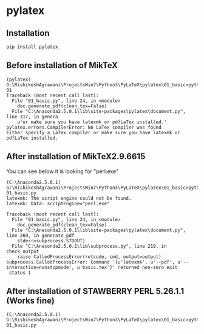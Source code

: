 # pylatex

## Installation

```
pip install pylatex
```


## Before installation of MikTeX

```
(pylatex) G:\RishikeshAgrawani\ProjectsWin7\Python3\PyLaTeX\pylatex\01_basic>python 01
Traceback (most recent call last):
  File "01_basic.py", line 24, in <module>
    doc.generate_pdf(clean_tex=False)
  File "C:\Anaconda2.5.0.1\lib\site-packages\pylatex\document.py", line 317, in genera
    u'or make sure you have latexmk or pdfLaTex installed.'
pylatex.errors.CompilerError: No LaTex compiler was found
Either specify a LaTex compiler or make sure you have latexmk or pdfLaTex installed.
```

## After installation of MikTeX2.9.6615

You can see below it is looking for "perl.exe"

```
(C:\Anaconda2.5.0.1) G:\RishikeshAgrawani\ProjectsWin7\Python3\PyLaTeX\pylatex\01_basic>python 01_basic.py
latexmk: The script engine could not be found.
latexmk: Data: scriptEngine="perl.exe"

Traceback (most recent call last):
  File "01_basic.py", line 24, in <module>
    doc.generate_pdf(clean_tex=False)
  File "C:\Anaconda2.5.0.1\lib\site-packages\pylatex\document.py", line 269, in generate_pdf
    stderr=subprocess.STDOUT)
  File "C:\Anaconda2.5.0.1\lib\subprocess.py", line 219, in check_output
    raise CalledProcessError(retcode, cmd, output=output)
subprocess.CalledProcessError: Command '[u'latexmk', u'--pdf', u'--interaction=nonstopmode', u'basic.tex']' returned non-zero exit
 status 1
 ```

## After installation of STAWBERRY PERL 5.26.1.1 (Works fine)

```
(C:\Anaconda2.5.0.1) G:\RishikeshAgrawani\ProjectsWin7\Python3\PyLaTeX\pylatex\01_basic>python 01_basic.py
```

